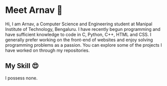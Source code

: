 # Meet Arnav 👋

Hi, I am Arnav, a Computer Science and Engineering student at Manipal Institute of Technology, Bengaluru. I have recently begun programming and have sufficient knowledge to code in C, Python, C++, HTML and CSS. I generally prefer working on the front-end of websites and enjoy solving programming problems as a passion. You can explore some of the projects I have worked on through my repositories.

## My Skill 😍
I possess none.
<!---
Krishu-24/Krishu-24 is a ✨ special ✨ repository because its `README.md` (this file) appears on your GitHub profile.
You can click the Preview link to take a look at your changes.
--->

